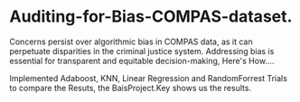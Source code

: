 # Auditing-for-Bias-COMPAS-dataset.
Concerns persist over algorithmic bias in COMPAS data, as it can perpetuate disparities in the criminal justice system. Addressing bias is essential for transparent and equitable decision-making, Here's How....

Implemented Adaboost, KNN, Linear Regression and RandomForrest Trials to compare the Resuts, the BaisProject.Key shows us the results.
